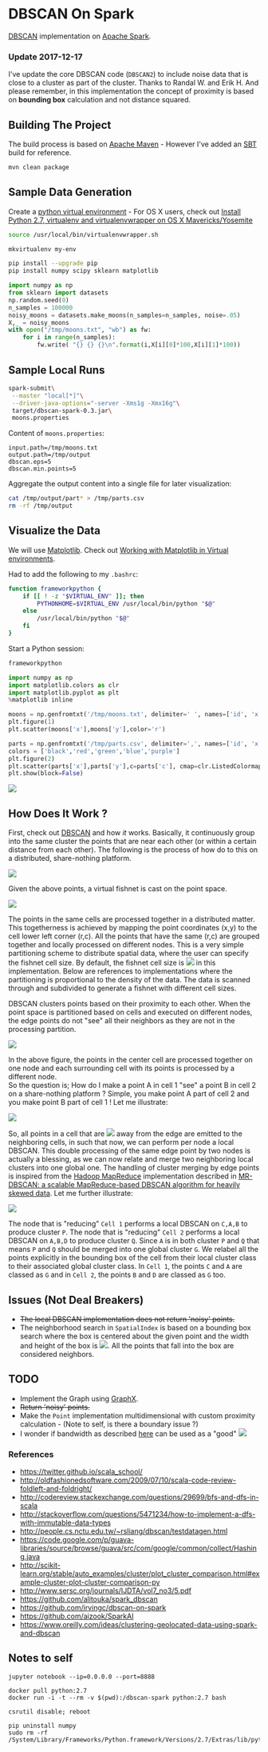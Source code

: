 # DBSCAN On Spark

[DBSCAN](https://en.wikipedia.org/wiki/DBSCAN) implementation on [Apache Spark](http://spark.apache.org/).

### Update 2017-12-17

I've update the core DBSCAN code (`DBSCAN2`) to include noise data that is close to a cluster as part of the cluster. Thanks to Randal W. and Erik H.  And please remember, in this implementation the concept of proximity is based on **bounding box** calculation and not distance squared.

## Building The Project

The build process is based on [Apache Maven](https://maven.apache.org/) - However I've added an [SBT](http://www.scala-sbt.org/) build for reference. 

```bash
mvn clean package
```

## Sample Data Generation

Create a [python virtual environment](http://docs.python-guide.org/en/latest/dev/virtualenvs/) - For OS X users, check out [Install Python 2.7, virtualenv and virtualenvwrapper on OS X Mavericks/Yosemite](http://www.marinamele.com/2014/05/install-python-virtualenv-virtualenvwrapper-mavericks.html)

```bash
source /usr/local/bin/virtualenvwrapper.sh

mkvirtualenv my-env

pip install --upgrade pip
pip install numpy scipy sklearn matplotlib
```

```python
import numpy as np
from sklearn import datasets
np.random.seed(0)
n_samples = 100000
noisy_moons = datasets.make_moons(n_samples=n_samples, noise=.05)
X,_ = noisy_moons
with open("/tmp/moons.txt", "wb") as fw:
    for i in range(n_samples):
        fw.write( "{} {} {}\n".format(i,X[i][0]*100,X[i][1]*100))        
```

## Sample Local Runs

```bash
spark-submit\
 --master "local[*]"\
 --driver-java-options="-server -Xms1g -Xmx16g"\
 target/dbscan-spark-0.3.jar\
 moons.properties
```

Content of `moons.properties`:

```properties
input.path=/tmp/moons.txt
output.path=/tmp/output
dbscan.eps=5
dbscan.min.points=5
```

Aggregate the output content into a single file for later visualization:

```bash
cat /tmp/output/part* > /tmp/parts.csv
rm -rf /tmp/output
```

## Visualize the Data

We will use [Matplotlib](http://matplotlib.org/). Check out [Working with Matplotlib in Virtual environments](http://matplotlib.org/faq/virtualenv_faq.html).

Had to add the following to my `.bashrc`:

```bash
function frameworkpython {
    if [[ ! -z "$VIRTUAL_ENV" ]]; then
        PYTHONHOME=$VIRTUAL_ENV /usr/local/bin/python "$@"
    else
        /usr/local/bin/python "$@"
    fi
}
```

Start a Python session:

```bash
frameworkpython
```

```python
import numpy as np
import matplotlib.colors as clr
import matplotlib.pyplot as plt
%matplotlib inline

moons = np.genfromtxt('/tmp/moons.txt', delimiter=' ', names=['id', 'x', 'y'])
plt.figure(1)
plt.scatter(moons['x'],moons['y'],color='r')

parts = np.genfromtxt('/tmp/parts.csv', delimiter=',', names=['id', 'x', 'y', 'c'])
colors = ['black','red','green','blue','purple']
plt.figure(2)
plt.scatter(parts['x'],parts['y'],c=parts['c'], cmap=clr.ListedColormap(colors), lw=0)
plt.show(block=False)
```

![](media/figure_2.png)

## How Does It Work ?

First, check out [DBSCAN](https://en.wikipedia.org/wiki/DBSCAN) and how _it_ works. Basically, it continuously group into the same cluster the points that are near each other (or within a certain distance from each other).
The following is the process of how do to this on a distributed, share-nothing platform.

![](media/raw.png)

Given the above points, a virtual fishnet is cast on the point space.

![](media/fishnet.png)

The points in the same cells are processed together in a distributed matter.
This togetherness is achieved by mapping the point coordinates (x,y) to the cell lower left corner (r,c).
All the points that have the same (r,c) are grouped together and locally processed on different nodes.
This is a very simple partitioning scheme to distribute spatial data, where the user can specify the fishnet cell size.
By default, the fishnet cell size is ![](media/10eps.png) in this implementation.
Below are references to implementations where the partitioning is proportional to the density of the data.
The data is scanned through and subdivided to generate a fishnet with different cell sizes.

DBSCAN clusters points based on their proximity to each other.
When the point space is partitioned based on cells and executed on different nodes, the edge points do not "see" all their neighbors as they are not in the processing partition.

![](media/boundary.png)

In the above figure, the points in the center cell are processed together on one node and each surrounding cell with its points is processed by a different node.   
So the question is; How do I make a point A in cell 1 "see" a point B in cell 2 on a share-nothing platform ?
Simple, you make point A part of cell 2 and you make point B part of cell 1 ! Let me illustrate:

![](media/mapred.png)

So, all points in a cell that are ![](media/eps.png) away from the edge are emitted to the neighboring cells, in such that now, we can perform per node a local DBSCAN.
This double processing of the same edge point by two nodes is actually a blessing, as we can now relate and merge two neighboring local clusters into one global one. The handling of cluster merging by edge points is inspired from the [Hadoop MapReduce](https://hadoop.apache.org/docs/current/hadoop-mapreduce-client/hadoop-mapreduce-client-core/MapReduceTutorial.html) implementation described in [MR-DBSCAN: a scalable MapReduce-based DBSCAN algorithm for heavily skewed data](https://www.researchgate.net/profile/Yaobin_He/publication/260523383_MR-DBSCAN_a_scalable_MapReduce-based_DBSCAN_algorithm_for_heavily_skewed_data/links/0046353a1763ee2bdf000000.pdf).
Let me further illustrate:

![](media/merge.png)
  
The node that is "reducing" `Cell 1` performs a local DBSCAN on `C,A,B` to produce cluster `P`.
The node that is "reducing" `Cell 2` performs a local DBSCAN on `A,B,D` to produce cluster `Q`.
Since `A` is in both cluster `P` and `Q` that means `P` and `Q` should be merged into one global cluster `G`.
We relabel all the points explicitly in the bounding box of the cell from their local cluster class to their associated global cluster class.
In `Cell 1`, the points `C` and `A` are classed as `G` and in `Cell 2`, the points `B` and `D` are classed as `G` too.

## Issues (Not Deal Breakers)

* ~~The local DBSCAN implementation does not return 'noisy' points.~~
* The neighborhood search in `SpatialIndex` is based on a bounding box search where the box is centered about the given point and the width and height of the box is ![](media/2eps.png). All the points that fall into the box are considered neighbors.
 
## TODO

* Implement the Graph using [GraphX](http://spark.apache.org/graphx/).
* ~~Return 'noisy' points.~~
* Make the `Point` implementation multidimensional with custom proximity calculation - (Note to self, is there a boundary issue ?)
* I wonder if bandwidth as described [here](http://pro.arcgis.com/en/pro-app/tool-reference/spatial-analyst/how-kernel-density-works.htm) can be used as a "good" ![](media/eps.png) 

### References

* <https://twitter.github.io/scala_school/>
* <http://oldfashionedsoftware.com/2009/07/10/scala-code-review-foldleft-and-foldright/>
* <http://codereview.stackexchange.com/questions/29699/bfs-and-dfs-in-scala>
* <http://stackoverflow.com/questions/5471234/how-to-implement-a-dfs-with-immutable-data-types>
* <http://people.cs.nctu.edu.tw/~rsliang/dbscan/testdatagen.html>
* <https://code.google.com/p/guava-libraries/source/browse/guava/src/com/google/common/collect/Hashing.java>
* <http://scikit-learn.org/stable/auto_examples/cluster/plot_cluster_comparison.html#example-cluster-plot-cluster-comparison-py>
* <http://www.sersc.org/journals/IJDTA/vol7_no3/5.pdf>
* <https://github.com/alitouka/spark_dbscan>
* <https://github.com/irvingc/dbscan-on-spark>
* <https://github.com/aizook/SparkAI>
* <https://www.oreilly.com/ideas/clustering-geolocated-data-using-spark-and-dbscan>

## Notes to self

```
jupyter notebook --ip=0.0.0.0 --port=8888
```

```
docker pull python:2.7
docker run -i -t --rm -v $(pwd):/dbscan-spark python:2.7 bash
```

```
csrutil disable; reboot
```

```
pip uninstall numpy
sudo rm -rf /System/Library/Frameworks/Python.framework/Versions/2.7/Extras/lib/python/numpy
```
